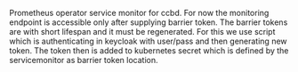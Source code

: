 Prometheus operator service monitor for ccbd.
For now the monitoring endpoint is accessible only after supplying barrier token. The barrier tokens are with short lifespan and it must be regenerated. For this we use script which is authenticating in keycloak with user/pass and then generating new token. The token then is added to kubernetes secret which is defined by the servicemonitor as barrier token location.    